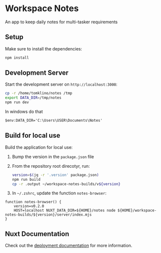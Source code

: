 # Workspace Notes

An app to keep daily notes for multi-tasker requirements


## Setup

Make sure to install the dependencies:

```bash
npm install
```

## Development Server

Start the development server on `http://localhost:3000`:

```bash
cp -r /home/tomklino/notes /tmp
export DATA_DIR=/tmp/notes
npm run dev
```

In windows do that

```ps
$env:DATA_DIR='C:\Users\USER\Documents\Notes'
```

## Build for local use

Build the application for local use:

1. Bump the version in the `package.json` file
2. From the repository root direcotyr, run:

    ```bash
    version=$(jq -r '.version' package.json)
    npm run build
    cp -r .output ~/workspace-notes-builds/v${version}
    ```

3. In `~/.zshrc`, update the function `notes-browser`:

```
function notes-browser() {
    version=v0.2.0
    HOST=localhost NUXT_DATA_DIR=${HOME}/notes node ${HOME}/workspace-notes-builds/${version}/server/index.mjs
}
```

## Nuxt Documentation

Check out the [deployment documentation](https://nuxt.com/docs/getting-started/deployment) for more information.

